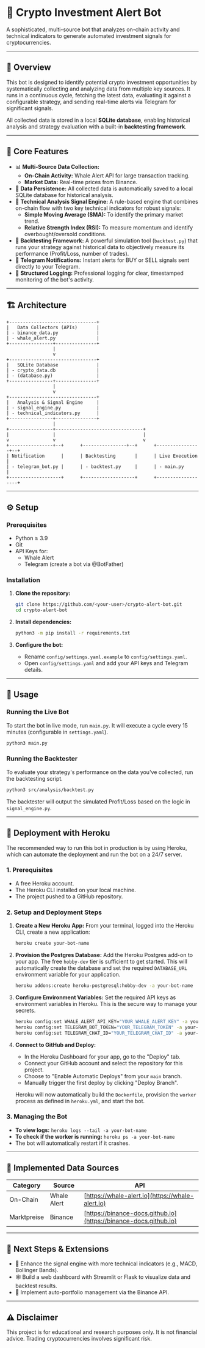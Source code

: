 # 🚀 Crypto Investment Alert Bot

A sophisticated, multi-source bot that analyzes on-chain activity and technical indicators to generate automated investment signals for cryptocurrencies.

---

## 📘 Overview

This bot is designed to identify potential crypto investment opportunities by systematically collecting and analyzing data from multiple key sources. It runs in a continuous cycle, fetching the latest data, evaluating it against a configurable strategy, and sending real-time alerts via Telegram for significant signals.

All collected data is stored in a local **SQLite database**, enabling historical analysis and strategy evaluation with a built-in **backtesting framework**.

---

## 🧠 Core Features

-   📊 **Multi-Source Data Collection:**
    -   **On-Chain Activity:** Whale Alert API for large transaction tracking.
    -   **Market Data:** Real-time prices from Binance.
-   💾 **Data Persistence:** All collected data is automatically saved to a local SQLite database for historical analysis.
-   🧮 **Technical Analysis Signal Engine:** A rule-based engine that combines on-chain flow with two key technical indicators for robust signals:
    -   **Simple Moving Average (SMA):** To identify the primary market trend.
    -   **Relative Strength Index (RSI):** To measure momentum and identify overbought/oversold conditions.
-   🧪 **Backtesting Framework:** A powerful simulation tool (`backtest.py`) that runs your strategy against historical data to objectively measure its performance (Profit/Loss, number of trades).
-   📲 **Telegram Notifications:** Instant alerts for BUY or SELL signals sent directly to your Telegram.
-   📝 **Structured Logging:** Professional logging for clear, timestamped monitoring of the bot's activity.

---

## 🏗 Architecture

```text
+--------------------------------+
|   Data Collectors (APIs)       |
| - binance_data.py              |
| - whale_alert.py               |
+----------------+---------------+
                 |
                 v
+--------------------------------+
|   SQLite Database              |
| - crypto_data.db               |
| - (database.py)                |
+----------------+---------------+
                 |
                 v
+--------------------------------+
|   Analysis & Signal Engine     |
| - signal_engine.py             |
| - technical_indicators.py      |
+----------------+---------------+
                 |
+----------------+--------------------------------+
|                |                                |
v                v                                v
+----------------+--+      +----------------+--+      +----------------+--+
| Notification      |      | Backtesting       |      | Live Execution    |
| - telegram_bot.py |      | - backtest.py     |      | - main.py         |
+-------------------+      +-------------------+      +-------------------+
```

---

## ⚙️ Setup

### Prerequisites

-   Python ≥ 3.9
-   Git
-   API Keys for:
    -   Whale Alert
    -   Telegram (create a bot via @BotFather)

### Installation

1.  **Clone the repository:**
    ```bash
    git clone https://github.com/<your-user>/crypto-alert-bot.git
    cd crypto-alert-bot
    ```

2.  **Install dependencies:**
    ```bash
    python3 -m pip install -r requirements.txt
    ```

3.  **Configure the bot:**
    -   Rename `config/settings.yaml.example` to `config/settings.yaml`.
    -   Open `config/settings.yaml` and add your API keys and Telegram details.

---

## 🚀 Usage

### Running the Live Bot

To start the bot in live mode, run `main.py`. It will execute a cycle every 15 minutes (configurable in `settings.yaml`).

```bash
python3 main.py
```

### Running the Backtester

To evaluate your strategy's performance on the data you've collected, run the backtesting script.

```bash
python3 src/analysis/backtest.py
```

The backtester will output the simulated Profit/Loss based on the logic in `signal_engine.py`.

---

## 🚀 Deployment with Heroku

The recommended way to run this bot in production is by using Heroku, which can automate the deployment and run the bot on a 24/7 server.

### 1. Prerequisites

-   A free Heroku account.
-   The Heroku CLI installed on your local machine.
-   The project pushed to a GitHub repository.

### 2. Setup and Deployment Steps

1.  **Create a New Heroku App:**
    From your terminal, logged into the Heroku CLI, create a new application:
    ```bash
    heroku create your-bot-name
    ```

2.  **Provision the Postgres Database:**
    Add the Heroku Postgres add-on to your app. The free `hobby-dev` tier is sufficient to get started. This will automatically create the database and set the required `DATABASE_URL` environment variable for your application.
    ```bash
    heroku addons:create heroku-postgresql:hobby-dev -a your-bot-name
    ```

3.  **Configure Environment Variables:**
    Set the required API keys as environment variables in Heroku. This is the secure way to manage your secrets.
    ```bash
    heroku config:set WHALE_ALERT_API_KEY="YOUR_WHALE_ALERT_KEY" -a your-bot-name
    heroku config:set TELEGRAM_BOT_TOKEN="YOUR_TELEGRAM_TOKEN" -a your-bot-name
    heroku config:set TELEGRAM_CHAT_ID="YOUR_TELEGRAM_CHAT_ID" -a your-bot-name
    ```

4.  **Connect to GitHub and Deploy:**
    -   In the Heroku Dashboard for your app, go to the "Deploy" tab.
    -   Connect your GitHub account and select the repository for this project.
    -   Choose to "Enable Automatic Deploys" from your `main` branch.
    -   Manually trigger the first deploy by clicking "Deploy Branch".

    Heroku will now automatically build the `Dockerfile`, provision the `worker` process as defined in `heroku.yml`, and start the bot.

### 3. Managing the Bot

-   **To view logs:** `heroku logs --tail -a your-bot-name`
-   **To check if the worker is running:** `heroku ps -a your-bot-name`
-   The bot will automatically restart if it crashes.

---

## 🧮 Implemented Data Sources

| Category      | Source         | API                                                                |
| ------------- | -------------- | ------------------------------------------------------------------ |
| On-Chain      | Whale Alert    | [https://whale-alert.io](https://whale-alert.io)                   |
| Marktpreise   | Binance        | [https://binance-docs.github.io](https://binance-docs.github.io)   |

---

## 🧱 Next Steps & Extensions

-   🤖 Enhance the signal engine with more technical indicators (e.g., MACD, Bollinger Bands).
-   🕸 Build a web dashboard with Streamlit or Flask to visualize data and backtest results.
-   🧩 Implement auto-portfolio management via the Binance API.

---

## ⚠️ Disclaimer

This project is for educational and research purposes only. It is not financial advice. Trading cryptocurrencies involves significant risk.